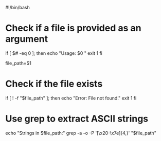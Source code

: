 #!/bin/bash

# Check if a file is provided as an argument
if [ $# -eq 0 ]; then
    echo "Usage: $0 <filename>"
    exit 1
fi

file_path=$1

# Check if the file exists
if [ ! -f "$file_path" ]; then
    echo "Error: File not found."
    exit 1
fi

# Use grep to extract ASCII strings
echo "Strings in $file_path:"
grep -a -o -P '[\x20-\x7e]{4,}' "$file_path"
